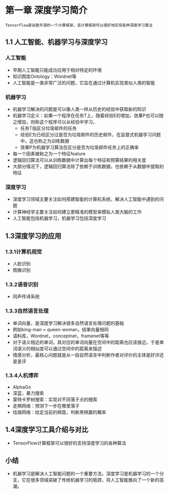 ﻿# 第一章 深度学习简介
    TensorFlow是谷歌开源的一个计算框架，该计算框架可以很好地实现各种深度学习算法
## 1.1 人工智能、机器学习与深度学习
### 人工智能
 - 早期人工智能只能成功应用于相对特定的环境
 - 知识图库Ontology：Wordnet等
 - 人工智能是一类非常广泛的问题，它旨在通过计算机实现类似人类的智能
### 机器学习
 - 机器学习解决的问题是可以像人类一样从历史的经验中获取新的知识
 - 机器学习定义：如果一个程序在任务T上，随着经验E的增加，效果P也可以随之增加，则称这个程序可以从经验中学习。
     - 任务T指区分垃圾邮件的任务
     - 经验E为已经区分过是否为垃圾邮件的历史邮件，在监督式机器学习问题中，这也称之为训练数据
     - 效果P为机器学习算法在区分是否为垃圾邮件任务上的正确率
 - 每一个因素被称之为一个特征feature
 - 逻辑回归算法可以从训练数据中计算出每个特征和预算结果的相关度
 - 大部分情况下，逻辑回归算法除了依赖于训练数据，也依赖于从数据中提取的特征
### 深度学习
 - 深度学习领域主要关注如何搭建智能的计算机系统，解决人工智能中遇到的问题
 - 计算神经学主要关注如何建立更精准的模型来模拟人类大脑的工作
 - 人工智能包括机器学习，机器学习包括深度学习
## 1.3深度学习的应用
### 1.3.1计算机视觉
 - 人脸识别
 - 图像识别
### 1.3.2语音识别
 - 同声传译系统
### 1.3.3自然语言处理
 - 单词向量，是深度学习解决很多自然语言处理问题的基础
 - 例如king-man = queen-woman，结果向量相同
 - 语料库，Wordnet，conceptnet，framenet等等
 - 对于语义相近的单词，其对应的单词向量在空间中的距离也应该接近。于是单词语义的相似度可以通过空间中的距离来描述
 - 情感分析，最核心问题就是从一段自然语言中判断作者对评价的主体是好评还是差评
### 1.3.4人机博弈
 - AlphaGo
 - 深蓝，暴力搜索
 - 蒙特卡罗树搜索：实现对不同落子点的搜索
 - 走棋网络：预测下一步在哪里落子
 - 估值网络：给定当前的棋盘，判断黑棋赢的概率
## 1.4深度学习工具介绍与对比
 - TensorFlow计算框架可以很好的支持深度学习的各种算法

## 小结
 - 机器学习是解决人工智能问题的一个重要方法。深度学习是机器学习的一个分支，它在很多领域突破了传统机器学习的瓶颈，将人工智能推向了一个新的高潮。